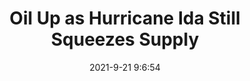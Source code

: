 ---
"title": "Oil Up as Hurricane Ida Still Squeezes Supply"
"date": "2021-9-21 9:6:54"
"feed_name": "RIGZONE"
"feed_website": "http://www.rigzone.com/"
"feed_rss": "http://www.rigzone.com/news/rss/rigzone_latest.aspx"
"link": "https://www.rigzone.com/news/wire/oil_up_as_hurricane_ida_still_squeezes_supply-21-sep-2021-166482-article/?rss=true"
"file": "_posts/2021-1-1-9d4ed0499a04d8e1c4042dd585d3e13f9dcb0f13.md"
"accident": "0"
"drilling": "0"
"dead": "0"
"injured": "0"
"where": "unknown site"
---
